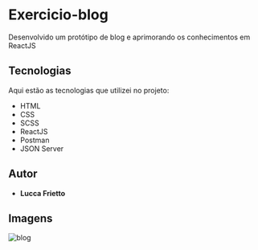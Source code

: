 # Exercicio-blog

Desenvolvido um protótipo de blog e aprimorando os conhecimentos em ReactJS

## Tecnologias 

Aqui estão as tecnologias que utilizei no projeto:

* HTML
* CSS
* SCSS
* ReactJS
* Postman
* JSON Server

## Autor

* **Lucca Frietto**

## Imagens

![blog](https://github.com/Lusketaa/blog/main/assets/blog.JPG)
